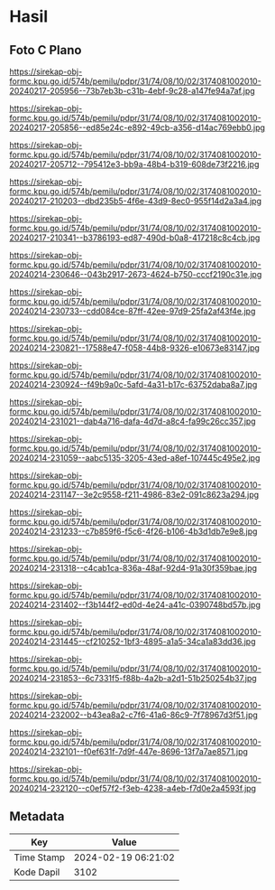 # Hasil

## Foto C Plano

https://sirekap-obj-formc.kpu.go.id/574b/pemilu/pdpr/31/74/08/10/02/3174081002010-20240217-205956--73b7eb3b-c31b-4ebf-9c28-a147fe94a7af.jpg

https://sirekap-obj-formc.kpu.go.id/574b/pemilu/pdpr/31/74/08/10/02/3174081002010-20240217-205856--ed85e24c-e892-49cb-a356-d14ac769ebb0.jpg

https://sirekap-obj-formc.kpu.go.id/574b/pemilu/pdpr/31/74/08/10/02/3174081002010-20240217-205712--795412e3-bb9a-48b4-b319-608de73f2216.jpg

https://sirekap-obj-formc.kpu.go.id/574b/pemilu/pdpr/31/74/08/10/02/3174081002010-20240217-210203--dbd235b5-4f6e-43d9-8ec0-955f14d2a3a4.jpg

https://sirekap-obj-formc.kpu.go.id/574b/pemilu/pdpr/31/74/08/10/02/3174081002010-20240217-210341--b3786193-ed87-490d-b0a8-417218c8c4cb.jpg

https://sirekap-obj-formc.kpu.go.id/574b/pemilu/pdpr/31/74/08/10/02/3174081002010-20240214-230646--043b2917-2673-4624-b750-cccf2190c31e.jpg

https://sirekap-obj-formc.kpu.go.id/574b/pemilu/pdpr/31/74/08/10/02/3174081002010-20240214-230733--cdd084ce-87ff-42ee-97d9-25fa2af43f4e.jpg

https://sirekap-obj-formc.kpu.go.id/574b/pemilu/pdpr/31/74/08/10/02/3174081002010-20240214-230821--17588e47-f058-44b8-9326-e10673e83147.jpg

https://sirekap-obj-formc.kpu.go.id/574b/pemilu/pdpr/31/74/08/10/02/3174081002010-20240214-230924--f49b9a0c-5afd-4a31-b17c-63752daba8a7.jpg

https://sirekap-obj-formc.kpu.go.id/574b/pemilu/pdpr/31/74/08/10/02/3174081002010-20240214-231021--dab4a716-dafa-4d7d-a8c4-fa99c26cc357.jpg

https://sirekap-obj-formc.kpu.go.id/574b/pemilu/pdpr/31/74/08/10/02/3174081002010-20240214-231059--aabc5135-3205-43ed-a8ef-107445c495e2.jpg

https://sirekap-obj-formc.kpu.go.id/574b/pemilu/pdpr/31/74/08/10/02/3174081002010-20240214-231147--3e2c9558-f211-4986-83e2-091c8623a294.jpg

https://sirekap-obj-formc.kpu.go.id/574b/pemilu/pdpr/31/74/08/10/02/3174081002010-20240214-231233--c7b859f6-f5c6-4f26-b106-4b3d1db7e9e8.jpg

https://sirekap-obj-formc.kpu.go.id/574b/pemilu/pdpr/31/74/08/10/02/3174081002010-20240214-231318--c4cab1ca-836a-48af-92d4-91a30f359bae.jpg

https://sirekap-obj-formc.kpu.go.id/574b/pemilu/pdpr/31/74/08/10/02/3174081002010-20240214-231402--f3b144f2-ed0d-4e24-a41c-0390748bd57b.jpg

https://sirekap-obj-formc.kpu.go.id/574b/pemilu/pdpr/31/74/08/10/02/3174081002010-20240214-231445--cf210252-1bf3-4895-a1a5-34ca1a83dd36.jpg

https://sirekap-obj-formc.kpu.go.id/574b/pemilu/pdpr/31/74/08/10/02/3174081002010-20240214-231853--6c7331f5-f88b-4a2b-a2d1-51b250254b37.jpg

https://sirekap-obj-formc.kpu.go.id/574b/pemilu/pdpr/31/74/08/10/02/3174081002010-20240214-232002--b43ea8a2-c7f6-41a6-86c9-7f78967d3f51.jpg

https://sirekap-obj-formc.kpu.go.id/574b/pemilu/pdpr/31/74/08/10/02/3174081002010-20240214-232101--f0ef631f-7d9f-447e-8696-13f7a7ae8571.jpg

https://sirekap-obj-formc.kpu.go.id/574b/pemilu/pdpr/31/74/08/10/02/3174081002010-20240214-232120--c0ef57f2-f3eb-4238-a4eb-f7d0e2a4593f.jpg


## Metadata

| Key        | Value               |
| ---------- | ------------------- |
| Time Stamp | 2024-02-19 06:21:02 |
| Kode Dapil | 3102                |



